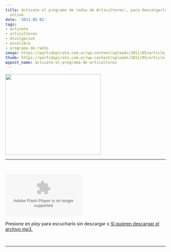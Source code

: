 ```yaml
---
title: Activate el programa de radio de Articultores!, para descargarlo o escucharlo
  online
date: '2011-05-02'
tags:
- activate
- articultores
- divulgacion
- oncelibre
- programa-de-radio
image: https://partidopirata.com.ar/wp-content/uploads/2011/05/article_image.php_.jpeg
thumb: https://partidopirata.com.ar/wp-content/uploads/2011/05/article_image.php_.jpeg
wppost_name: activate-el-programa-de-articultores
---
```


<a href="https://partidopirata.com.ar/wp-content/uploads/2011/05/article_image.php_.jpeg"><img class="aligncenter size-medium wp-image-908" title="article_image.php" src="https://partidopirata.com.ar/wp-content/uploads/2011/05/article_image.php_-300x253.jpg" alt="" width="300" height="253" /></a>

<hr />

&nbsp;

<object id="player634898" width="240" height="133" data="http://www.ivoox.com/playerivoox_ee_634898_1.html" type="application/x-shockwave-flash"><param name="movie" value="http://www.ivoox.com/playerivoox_ee_634898_1.html" /><param name="AllowScriptAccess" value="always" /><param name="allowFullScreen" value="true" /><param name="wmode" value="transparent" /><embed type="application/x-shockwave-flash" width="240" height="133" src="http://www.ivoox.com/playerivoox_ee_634898_1.html" allowfullscreen="true" wmode="transparent" allowscriptaccess="always"></embed></object>

Presione en <em>play</em> para escucharlo sin descargar o
<a href="http://www.ivoox.com/activate-programa-n-1-articultores_md_634898_1.mp3" target="_blank">Si quieren descargar el archivo mp3.</a>

&nbsp;

<hr />
